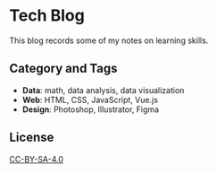 # Tech Blog

This blog records some of my notes on learning skills.

## Category and Tags

* **Data**: math, data analysis, data visualization
* **Web**: HTML, CSS, JavaScript, Vue.js
* **Design**: Photoshop, Illustrator, Figma

## License

[CC-BY-SA-4.0](https://creativecommons.org/licenses/by-sa/4.0/deed.en)